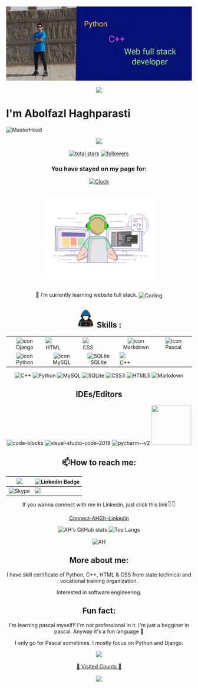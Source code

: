 ![Python Programmer / C++ programmer / Web full stack developer](https://github.com/AHGh1386/AHGh1386/blob/main/Github%20banner.jpg)

<div style="display: flex; justify-content: center;">
        <img align="center" src="https://raw.githubusercontent.com/iampavangandhi/iampavangandhi/master/gifs/hello.gif" />
    </div>

# I'm Abolfazl Haghparasti

![MasterHead](https://i.pinimg.com/originals/77/ca/a3/77caa32884d735d439ade45ba37feaf2.gif)

<p align="center">
  <a href="https://github.com/AHGh1386"><img src="https://readme-typing-svg.herokuapp.com?size=21&center=true&vCenter=true&lines=Welcome+to+my+Github+Profile;Code+%3D+Love">
  </a>
</p>
<p align="center">
  <a href="https://github.com/AHGh1386?tab=repositories&sort=stargazers">
    <img alt="total stars" title="Total stars on GitHub" src="https://custom-icon-badges.herokuapp.com/badge/dynamic/json?logo=star&color=55960c&labelColor=488207&label=Stars&style=for-the-badge&query=%24.stars&url=https://api.github-star-counter.workers.dev/user/AHGh1386"/></a>
<a href="https://github.com/AHGh1386?tab=followers">
    <img alt="followers" title="Follow me on Github" src="https://custom-icon-badges.herokuapp.com/github/followers/AHGh1386?color=236ad3&labelColor=1155ba&style=for-the-badge&logo=person-add&label=Follow&logoColor=white"/></a>
</p>
<div align="center">
  <h3 align="center">
You have stayed on my page for:
</h3>
  
  <p align="center">
<a href="https://github.com/AHGh1386/animated-svg-clock" title="Animated SVG clock"><img src="https://github.com/tomchen/animated-svg-clock/raw/master/clock.svg" alt="Clock" width="200px" height="200px"></a>
</p>

<p align="center">
<br><img width="300" src="https://raw.githubusercontent.com/devSouvik/devSouvik/master/gif3.gif"><br><br>

🌱 I’m currently learning website full stack.
<img align="center" alt="Coding" width="400" src="https://media.tenor.com/NOYF3f82b_gAAAAC/programmer.gif">
<br>

## <picture><img src = "https://github.com/0xAbdulKhalid/0xAbdulKhalid/raw/main/assets/mdImages/about_me.gif" width = 50px></picture> **Skills** :

<table align="center">
  <tr>
    <td align="center" width="90">
      <img src="https://techstack-generator.vercel.app/django-icon.svg" alt="icon" width="55" height="55" />
      <br>Django
    </td>
    <td>
            <img src="https://cdn.jsdelivr.net/gh/sun0225SUN/sun0225SUN/assets/images/html.webp">
    <br>HTML
    </td> 
    <td>
            <img src="https://cdn.jsdelivr.net/gh/sun0225SUN/sun0225SUN/assets/images/cssgif.webp">
    <br>CSS
    </td>
    <td align="center" width="90">
      <img src="https://img.icons8.com/ios-filled/50/markdown.png" alt="icon" width="55" height="55" />
      <br>Markdown
    </td>
    <td align="center" width="90">
      <img src="https://alefragnani.gallerycdn.vsassets.io/extensions/alefragnani/pascal/9.6.0/1676423977534/Microsoft.VisualStudio.Services.Icons.Default" alt="icon" width="55" height="55" />
      <br>Pascal
    </td>

  </tr>
  <tr>
    <td align="center" width="90">
      <img src="https://techstack-generator.vercel.app/python-icon.svg" alt="icon" width="55" height="55" />
      <br>Python
    </td>
    <td align="center" width="90">
      <img src="https://techstack-generator.vercel.app/mysql-icon.svg" alt="icon" width="55" height="55" />
      <br>MySQL
    </td>
    <td align="center" width="90">
      <img src="https://skillicons.dev/icons?i=sqlite" width="45" height="45" alt="SQLite" />
      <br>SQLite
    </td>
    <td>
            <img src="https://techstack-generator.vercel.app/cpp-icon.svg">
    <br>C++
    </td>
  </tr>
</table>


![C++](https://img.shields.io/badge/c++-%2300599C.svg?style=for-the-badge&logo=c%2B%2B&logoColor=white)
![Python](https://img.shields.io/badge/python-3670A0?style=for-the-badge&logo=python&logoColor=ffdd54)
![MySQL](https://img.shields.io/badge/mysql-%2300f.svg?style=for-the-badge&logo=mysql&logoColor=white)
![SQLite](https://img.shields.io/badge/sqlite-%2307405e.svg?style=for-the-badge&logo=sqlite&logoColor=white)
![CSS3](https://img.shields.io/badge/css3-%231572B6.svg?style=for-the-badge&logo=css3&logoColor=white)
![HTML5](https://img.shields.io/badge/html5-%23E34F26.svg?style=for-the-badge&logo=html5&logoColor=white)
![Markdown](https://img.shields.io/badge/markdown-%23000000.svg?style=for-the-badge&logo=markdown&logoColor=white)


## IDEs/Editors
<img width="108" height="108" src="https://img.icons8.com/color/108/code-blocks.png" alt="code-blocks"/>
<img width="108" height="108" src="https://img.icons8.com/color/108/visual-studio-code-2019.png" alt="visual-studio-code-2019"/>
<img width="108" height="108" src="https://img.icons8.com/color/108/pycharm--v2.png" alt="pycharm--v2"/>
<img width="108" height="108" src="https://wiki.freepascal.org/images/f/fd/Lazarus-icons-lpr-proposal-bpsoftware.png">

## 📫How to reach me:

| <img src="https://img.shields.io/badge/Telegram-2CA5E0?style=for-the-badge&logo=telegram&logoColor=white" />   | ![Linkedin Badge](https://img.shields.io/badge/LinkedIn-%230077B5?style=for-the-badge&logo=linkedin&logoColor=white)
| --- | --- |
| ‌‌<img src="https://img.shields.io/badge/Skype-0078d4?style=for-the-badge&logo=skype&logoColor=white" alt="Skype"/>    |  <img src = "https://img.shields.io/badge/WHATSAPP-%2325D366.svg?&style=for-the-badge&logo=whatsapp&logoColor=white"/>   |




If you wanna connect with me in Linkedin, just click this link👇👇

<a href= "https://www.linkedin.com/in/abolfazl-haghparasti-17a318288">Connect-AHGh-Linkedin</a>


![AH's GitHub stats](https://github-readme-stats.vercel.app/api?username=AHGh1386&show_icons=true&theme=highcontrast) ![Top Langs](https://github-readme-stats.vercel.app/api/top-langs/?username=AHGh1386&theme=tokyonight)
<p><img align="center" src="https://github-readme-streak-stats.herokuapp.com/?user=AHGh1386&theme=highcontrast" alt="AH" /></p>


## More about me:

I have skill certificate of Python, C++, HTML & CSS from state technical and vocational training organization.
 
Interested in software engineering.

## Fun fact:
I'm learning pascal myself!!
I'm not professional in it. 
I'm just a begginer in pascal.
Anyway it's a fun language 🙂

I only go for Pascal sometimes.
I mostly focus on Python and Django.

<p  align="center">
<img src="https://user-images.githubusercontent.com/73097560/115834477-dbab4500-a447-11eb-908a-139a6edaec5c.gif">             
<br>

<a target="blank" href="https://profile-counter.glitch.me/devgruu/count.svg">
            <p align="center">💖 Visited Counts 💖<br><br> <img
                    src="https://profile-counter.glitch.me/AHGh1386/count.svg" />
        </a>












<!---
AHGh1386/AHGh1386 is a ✨ special ✨ repository because its `README.md` (this file) appears on your GitHub profile.
You can click the Preview link to take a look at your changes.
--->
